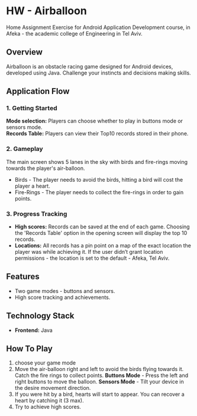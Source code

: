 
# HW - Airballoon
Home Assignment Exercise for Android Application Development course, in Afeka - the academic college of Engineering in Tel Aviv.


## Overview
Airballoon is an obstacle racing game designed for Android devices, developed using Java.
Challenge your instincts and decisions making skills.

## Application Flow
### 1. Getting Started
**Mode selection:** Players can choose whether to play in buttons mode or sensors mode.  
**Records Table:** Players can view their Top10 records stored in their phone.

### 2. Gameplay
The main screen shows 5 lanes in the sky with birds and fire-rings moving towards the player's air-balloon.
- Birds - The player needs to avoid the birds, hitting a bird will cost the player a heart.
- Fire-Rings - The player needs to collect the fire-rings in order to gain points.


### 3. Progress Tracking
- **High scores:** Records can be saved at the end of each game. Choosing the 'Records Table' option in the opening screen will display the top 10 records.
- **Locations:** All records has a pin point on a map of the exact location the player was while achieving it. If the user didn’t grant location permissions - the location is set to the default - Afeka, Tel Aviv.

## Features

- Two game modes - buttons and sensors.
-  High score tracking and achievements.

## Technology Stack
- **Frontend:** Java

## How To Play
1. choose your game mode
2. Move the air-balloon right and left to avoid the birds flying towards it.
   Catch the fire rings to collect points.
   **Buttons Mode** - Press the left and right buttons to move the balloon.
   **Sensors Mode** - Tilt your device in the desire movement direction.
3. If you were hit by a bird, hearts will start to appear. You can recover a heart by catching it (3 max).
4.  Try to achieve high scores.
